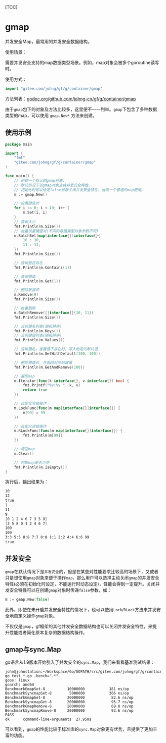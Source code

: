 [TOC]

# gmap

并发安全Map，最常用的并发安全数据结构。

使用场景：

需要并发安全支持的map数据类型场景。例如，map对象会被多个goroutine读写时。

使用方式：
```go
import "gitee.com/johng/gf/g/container/gmap"
```

方法列表：[godoc.org/github.com/johng-cn/gf/g/container/gmap](https://godoc.org/github.com/johng-cn/gf/g/container/gmap)

由于`gmap`包下的对象及方法比较多，这里便不一一列举。`gmap`下包含了多种数据类型的map，可以使用 `gmap.New*` 方法来创建。


## 使用示例
```go
package main

import (
    "fmt"
    "gitee.com/johng/gf/g/container/gmap"
)

func main() {
    // 创建一个默认的gmap对象，
    // 默认情况下该gmap对象支持并发安全特性，
    // 初始化时可以给定false参数关闭并发安全特性，当做一个普通的map使用。
    m := gmap.New()

    // 设置键值对
    for i := 0; i < 10; i++ {
        m.Set(i, i)
    }
    // 查询大小
    fmt.Println(m.Size())
    // 批量设置键值对(不同的数据类型对象参数不同)
    m.BatchSet(map[interface{}]interface{}{
        10 : 10,
        11 : 11,
    })
    fmt.Println(m.Size())

    // 查询是否存在
    fmt.Println(m.Contains(1))

    // 查询键值
    fmt.Println(m.Get(1))

    // 删除数据项
    m.Remove(9)
    fmt.Println(m.Size())

    // 批量删除
    m.BatchRemove([]interface{}{10, 11})
    fmt.Println(m.Size())

    // 当前键名列表(随机排序)
    fmt.Println(m.Keys())
    // 当前键值列表(随机排序)
    fmt.Println(m.Values())

    // 查询键名，当键值不存在时，写入给定的默认值
    fmt.Println(m.GetWithDefault(100, 100))

    // 删除键值对，并返回对应的键值
    fmt.Println(m.GetAndRemove(100))

    // 遍历map
    m.Iterator(func(k interface{}, v interface{}) bool {
        fmt.Printf("%v:%v ", k, v)
        return true
    })

    // 自定义写锁操作
    m.LockFunc(func(m map[interface{}]interface{}) {
        m[99] = 99
    })

    // 自定义读锁操作
    m.RLockFunc(func(m map[interface{}]interface{}) {
        fmt.Println(m[99])
    })

    // 清空map
    m.Clear()

    // 判断map是否为空
    fmt.Println(m.IsEmpty())
}
```

执行后，输出结果为：

```html
10
12
true
1
11
9
[0 1 2 4 6 7 3 5 8]
[3 5 8 0 1 2 4 6 7]
100
100
3:3 5:5 8:8 7:7 0:0 1:1 2:2 4:4 6:6 99
true
```

## 并发安全

`gmap`在默认情况下是`并发安全`的，但是在某些对性能要求比较高的场景下，又或者只是想使用`gmap`对象来便于操作`map`，那么用户可以选择主动关闭`gmap`的并发安全特性(必须在初始化时设定，不能运行时动态设定)，性能会得到一定提升。关闭并发安全特性可以在创建`gmap`对象时传递`false`参数，如：
```go
m := gmap.New(false)
```

此外，即使在未开启并发安全特性的情况下，也可以使用`Lock`/`RLock`方法来并发安全地自定义操作`gmap`对象。


不仅仅是`gmap`，gf框架的其他并发安全数据结构也可以关闭并发安全特性，来提升性能或者简化原本复杂的数据结构操作。


## gmap与sync.Map

go语言从1.9版本开始引入了并发安全的`sync.Map`，我们来看看基准测试结果：
```shell
john@johnstation:~/Workspace/Go/GOPATH/src/gitee.com/johng/gf/g/container/gmap$ go test *.go -bench=".*"
goos: linux
goarch: amd64
BenchmarkGmapSet-8        	10000000	       181 ns/op
BenchmarkSyncmapSet-8     	 5000000	       366 ns/op
BenchmarkGmapGet-8        	30000000	        82.6 ns/op
BenchmarkSyncmapGet-8     	20000000	        95.7 ns/op
BenchmarkGmapRemove-8     	20000000	        69.8 ns/op
BenchmarkSyncmapRmove-8   	20000000	        93.6 ns/op
PASS
ok  	command-line-arguments	27.950s
```

可以看到，`gmap`的性能比较于标准库的`sync.Map`对象更有优势，且提供了更加丰富的功能。
